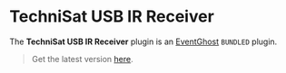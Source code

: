 # TechniSat USB IR Receiver

The **TechniSat USB IR Receiver** plugin is an [EventGhost](https://github.com/EventGhost/EventGhost) `BUNDLED` plugin.

> Get the latest version [here](https://github.com/EventGhost/EventGhost/tree/master/plugins/TechniSatUsb).